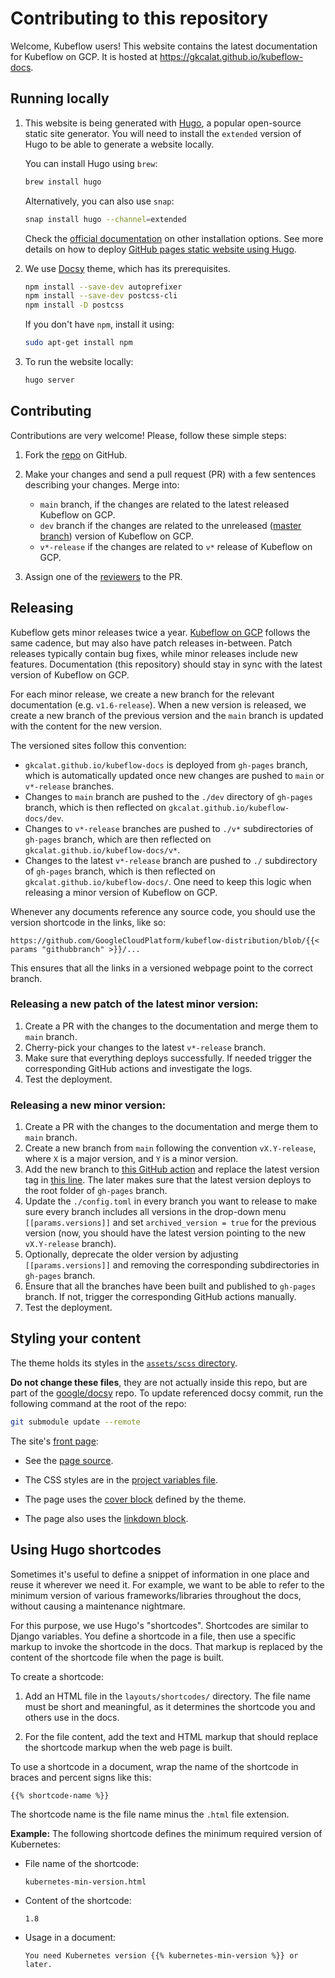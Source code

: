 # Contributing to this repository

Welcome, Kubeflow users! This website contains the latest documentation for Kubeflow on GCP. It is hosted at https://gkcalat.github.io/kubeflow-docs. 

## Running locally

1. This website is being generated with [Hugo](https://gohugo.io/), a popular open-source static site generator. You will need to install the `extended` version of Hugo to be able to generate a website locally.

    You can install Hugo using `brew`:
    ```bash
    brew install hugo
    ```

    Alternatively, you can also use `snap`:
    ```bash
    snap install hugo --channel=extended
    ```

    Check the [official documentation](https://gohugo.io/getting-started/installing/) on other installation options. See more details on how to deploy [GitHub pages static website using Hugo](https://gohugo.io/hosting-and-deployment/hosting-on-github/).

1. We use [Docsy](https://github.com/google/docsy) theme, which has its prerequisites.

    ```bash
    npm install --save-dev autoprefixer
    npm install --save-dev postcss-cli
    npm install -D postcss
    ```
    If you don't have `npm`, install it using:
    ```bash
    sudo apt-get install npm
    ```

1. To run the website locally:

    ```bash
    hugo server
    ```

## Contributing

Contributions are very welcome! Please, follow these simple steps:

1. Fork the [repo](https://github.com/gkcalat/kubeflow-docs) on GitHub.

2. Make your changes and send a pull request (PR) with a few sentences describing your changes. Merge into:
   * `main` branch, if the changes are related to the latest released Kubeflow on GCP.
   * `dev` branch if the changes are related to the unreleased ([master branch](https://github.com/GoogleCloudPlatform/kubeflow-distribution)) version of Kubeflow on GCP.
   * `v*-release` if the changes are related to `v*` release of Kubeflow on GCP.


3. Assign one of the [reviewers](https://github.com/kubeflow/website/edit/main/OWNERS.md) to the PR.

## Releasing

Kubeflow gets minor releases twice a year. [Kubeflow on GCP](https://github.com/GoogleCloudPlatform/kubeflow-distribution) follows the same cadence, but may also have patch releases in-between. Patch releases typically contain bug fixes, while minor releases include new features. Documentation (this repository) should stay in sync with the latest version of Kubeflow on GCP.

For each minor release, we create a new branch for the relevant documentation (e.g. `v1.6-release`). When a new version is released, we create a new branch of the previous version and the `main` branch is updated with the content for the new version.

The versioned sites follow this convention:

* `gkcalat.github.io/kubeflow-docs` is deployed from `gh-pages` branch, which is automatically updated once new changes are pushed to `main` or `v*-release` branches.
* Changes to `main` branch are pushed to the `./dev` directory of `gh-pages` branch, which is then reflected on `gkcalat.github.io/kubeflow-docs/dev`.
* Changes to `v*-release` branches are pushed to `./v*` subdirectories of `gh-pages` branch, which are then reflected on `gkcalat.github.io/kubeflow-docs/v*`.
* Changes to the latest `v*-release` branch are pushed to `./` subdirectory of `gh-pages` branch, which is then reflected on `gkcalat.github.io/kubeflow-docs/`. One need to keep this logic when releasing a minor version of Kubeflow on GCP.

Whenever any documents reference any source code, you should use the version shortcode in the links, like so:

```
https://github.com/GoogleCloudPlatform/kubeflow-distribution/blob/{{< params "githubbranch" >}}/...
```

This ensures that all the links in a versioned webpage point to the correct branch.

### Releasing a new patch of the latest minor version:

1. Create a PR with the changes to the documentation and merge them to `main` branch.
2. Cherry-pick your changes to the latest `v*-release` branch.
3. Make sure that everything deploys successfully. If needed trigger the corresponding GitHub actions and investigate the logs.
4. Test the deployment.

### Releasing a new minor version:

1. Create a PR with the changes to the documentation and merge them to `main` branch.
2. Create a new branch from `main` following the convention `vX.Y-release`, where `X` is a major version, and `Y` is a minor version.
3. Add the new branch to [this GitHub action](.github/workflows/hugo-build-deploy-on-push.yml#L6) and replace the latest version tag in [this line](.github/workflows/hugo-build-deploy-on-push.yml#L56). The later makes sure that the latest version deploys to the root folder of `gh-pages` branch.
4. Update the `./config.toml` in every branch you want to release to make sure every branch includes all versions in the drop-down menu `[[params.versions]]` and set `archived_version = true` for the previous version (now, you should have the latest version pointing to the new `vX.Y-release` branch).
5. Optionally, deprecate the older version by adjusting `[[params.versions]]` and removing the corresponding subdirectories in `gh-pages` branch.
6. Ensure that all the branches have been built and published to `gh-pages` branch. If not, trigger the corresponding GitHub actions manually.
7. Test the deployment.

## Styling your content

The theme holds its styles in the [`assets/scss` directory](https://github.com/gkcalat/kubeflow-docs/tree/main/themes/docsy/assets/scss).

**Do not change these files**, they are not actually inside this repo, but are part of the [google/docsy](https://github.com/google/docsy) repo. To update referenced docsy commit, run the following command at the root of the repo:

```bash
git submodule update --remote
```

The site's [front page](https://gkcalat.github.io/kubeflow-docs):

* See the [page source](https://github.com/gkcalat/kubeflow-docs/blob/main/content/en/_index.html).

* The CSS styles are in the [project variables file](https://github.com/gkcalat/kubeflow-docs/blob/main/assets/scss/_variables_project.scss).

* The page uses the [cover block](https://www.docsy.dev/docs/adding-content/shortcodes/#blocks-cover) defined by the theme.

* The page also uses the [linkdown block](https://www.docsy.dev/docs/adding-content/shortcodes/#blocks-link-down).

## Using Hugo shortcodes

Sometimes it's useful to define a snippet of information in one place and reuse it wherever we need it. 
For example, we want to be able to refer to the minimum version of various frameworks/libraries throughout the docs, 
without causing a maintenance nightmare.

For this purpose, we use Hugo's "shortcodes". 
Shortcodes are similar to Django variables. You define a shortcode in a file, then use a specific markup 
to invoke the shortcode in the docs. That markup is replaced by the content of the shortcode file when the page is built.

To create a shortcode:

1. Add an HTML file in the `layouts/shortcodes/` directory. 
   The file name must be short and meaningful, as it determines the shortcode you and others use in the docs.

1. For the file content, add the text and HTML markup that should replace the shortcode markup when the web page is built.

To use a shortcode in a document, wrap the name of the shortcode in braces and percent signs like this:

  ```
  {{% shortcode-name %}}
  ```

The shortcode name is the file name minus the `.html` file extension.

**Example:** The following shortcode defines the minimum required version of Kubernetes:

* File name of the shortcode:

  ```
  kubernetes-min-version.html
  ```

* Content of the shortcode:

  ```
  1.8
  ```

* Usage in a document:

  ```
  You need Kubernetes version {{% kubernetes-min-version %}} or later.
  ```
